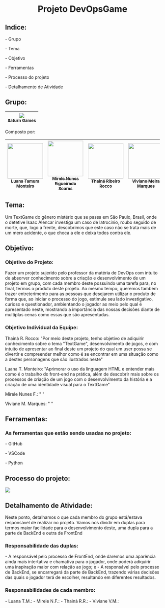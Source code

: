 <h1 align="center"> Projeto DevOpsGame </h1>

<h2> Indice: </h2>
<p> - Grupo </p>
<p> - Tema </p>
<p> - Objetivo </p>
<p> - Ferramentas </p>
<p> - Processo do projeto </p>
<p> - Detalhamento de Atividade</p>

<h2> Grupo: </h2>

|<img loading="lazy" src="https://github.com/lu-tamura/TextGame_Devops/assets/159657768/0aaab330-d9a3-4bd8-8bbb-48717734302e"/><br><sub>Saturn Games</sub>|
| :---: |

<p> Composto por: </p>

| [<img loading="lazy" src="https://github.com/lu-tamura/TextGame_Devops/assets/159657768/57633be9-d9bd-4477-8a48-a82ba956fe55" width=115><br><sub> Luana Tamura Monteiro </sub>](https://github.com/lu-tamura) | [<img loading="lazy" src="https://github.com/lu-tamura/TextGame_Devops/assets/159657768/237a0209-ab70-4083-b9ab-bca7fc059902" width=115><br><sub> Mirele Nunes Figueiredo Soares </sub>](https://github.com/MireleSoares) | [<img loading="lazy" src="[https://github.com/ThRibR/DevMobile/assets/159657768/7865cf15-8624-431b-8a3e-587872a76b3d](https://github.com/lu-tamura/TextGame_Devops/assets/159657768/2e165f02-d23e-48fc-9ac1-ea2f69d98365)" width=115><br><sub>Thainá Ribeiro Rocco</sub>](https://github.com/ThRibR)| [<img loading="lazy" src="https://github.com/lu-tamura/TextGame_Devops/assets/159657768/1bd00fba-a56b-4726-ba1f-5bb42023ec79" width=115><br><sub> Viviane Meira Marques </sub>](https://github.com/VivianeMeiraMarques) |
| :---: | :---: | :---: | :---: | 

<h2> Tema: </h2> 
<p> Um TextGame do gênero mistério que se passa em São Paulo, Brasil, onde o detetive Isaac Alencar investiga um caso de latrocinio, roubo seguido de morte, que, logo a frente, descobrimos que este caso não se trata mais de um mero acidente, o que choca a ele e deixa todos contra ele.</p>

<h2> Objetivo: </h2>

<h3> Objetivo do Projeto: </h3>
<p> Fazer um projeto sujerido pelo professor da matéria de DevOps com intuito de absorver conhecimento sobre a criação e desenvolvimento de um projeto em grupo, com cada membro deste possuindo uma tarefa para, no final, termos o produto deste projeto. Ao mesmo tempo, queremos também trazer entreterimento para as pessoas que desejarem utilizar o produto de forma que, ao iniciar o processo do jogo, estimule seu lado investigativo, curioso e questionador, ambientando o jogador ao meio pelo qual é apresentado neste, mostrando a importância das nossas decisões diante de multiplas cenas como essas que são apresentadas.
</p>

<h3> Objetivo Individual da Equipe: </h3>
<p> Thainá R. Rocco: "Por meio deste projeto, tenho objetivo de adiquirir conhecimento sobre o tema "TextGame", desenvolvimento de jogos, e com intuito de apresentar ao final deste um projeto do qual um user possa se divertir e compreender melhor como é se encontrar em uma situação como a destes personagens que são ilustrados neste"</p>

<p> Luana T. Monteiro: "Aprimorar o uso da linguagem HTML e entender mais como é o trabalho do front-end na prática, além de descobrir mais sobre os processos de criação de um jogo com o desenvolvimento da história e a criação de uma identidade visual para o TextGame"</p>

<p> Mirele Nunes F.: " "</p>

<p> Viviane M. Marques: " "</p>

<h2> Ferramentas: </h2>
<h3> As ferramentas que estão sendo usadas no projeto: </h3>
<p> - GitHub</p>
<p> - VSCode </p>
<p> - Python </p>

<h2> Processo do projeto: </h2>
<p>
 <img loading="lazy" src="http://img.shields.io/static/v1?label=STATUS&message=EM%20DESENVOLVIMENTO&color=GREEN&style=for-the-badge"/>
</p>


<h2> Detalhamento de Atividade: </h2>
<p> Neste ponto, detalhamos o que cada membro do grupo está/estava responsável de realizar no projeto. Vamos nos dividir em duplas para termos maior facilidade para o desenvolvimento deste, uma dupla para a parte de BackEnd e outra de FrontEnd
 
<h3> Responsabilidade das duplas: </h3>
- A responsável pelo processo de FrontEnd, onde daremos uma aparência ainda mais intertativa e chamativa para o jogador, onde poderá adiquirir uma inspiração maior com relação ao jogo; e
- A responsável pelo processo de BackEnd, se encarregará da parte de BackEnd, trazendo várias decisões das quais o jogador terá de escolher, resultando em diferentes resultados.
</p>

<h3> Responsabilidades de cada membro: </h3>
 <p>
 - Luana T.M.:
 - Mirele N.F.:
 - Thainá R.R.:
 - Viviane V.M.:
</p>
